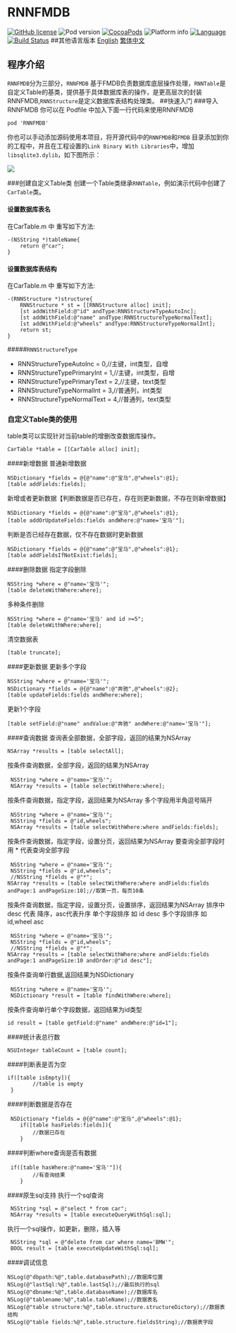 RNNFMDB
==========

[![GitHub license](https://img.shields.io/badge/license-MIT-blue.svg)]()
![Pod version](http://img.shields.io/cocoapods/v/RNNFMDB.svg?style=flat)
[![CocoaPods](https://img.shields.io/cocoapods/metrics/doc-percent/RNNFMDB.svg)]()
![Platform info](http://img.shields.io/cocoapods/p/RNNFMDB.svg?style=flat)
[![Language](http://img.shields.io/badge/language-OC-brightgreen.svg?style=flat
)](https://en.wikipedia.org/wiki/Objective-C)
[![Build Status](https://api.travis-ci.org/iterrypeng/RNNFMDB.svg?branch=master)](https://travis-ci.org/iterrypeng/RNNFMDB)
##其他语言版本
[English](README.md) [繁体中文](README_TW.md)
## 程序介绍
`RNNFMDB`分为三部分，`RNNFMDB` 基于FMDB负责数据库底层操作处理，`RNNTable`是自定义Table的基类，提供基于具体数据库表的操作，是更高层次的封装RNNFMDB,`RNNStructure`是定义数据库表结构处理类。
##快速入门
###导入RNNFMDB
你可以在 Podfile 中加入下面一行代码来使用RNNFMDB

    pod 'RNNFMDB'

你也可以手动添加源码使用本项目，将开源代码中的`RNNFMDB`和`FMDB` 目录添加到你的工程中，并且在工程设置的`Link Binary With Libraries`中，增加`libsqlite3.dylib`，如下图所示：

![](http://blog.devtang.com/images/key-value-store-setup.jpg)

###创建自定义Table类
创建一个Table类继承`RNNTable`，例如演示代码中创建了`CarTable`类。
#### 设置数据库表名
在CarTable.m 中 重写如下方法:
```
-(NSString *)tableName{
    return @"car";
}
```
#### 设置数据库表结构
在CarTable.m 中 重写如下方法:
```
-(RNNStructure *)structure{
    RNNStructure * st = [[RNNStructure alloc] init];
    [st addWithField:@"id" andType:RNNStructureTypeAutoInc];
    [st addWithField:@"name" andType:RNNStructureTypeNormalText];
    [st addWithField:@"wheels" andType:RNNStructureTypeNormalInt];
    return st;
}
```
#####`RNNStructureType`
* RNNStructureTypeAutoInc = 0,//主键，int类型，自增
* RNNStructureTypePrimaryInt = 1,//主键，int类型，自增
* RNNStructureTypePrimaryText = 2,//主键，text类型
* RNNStructureTypeNormalInt = 3,//普通列，int类型
* RNNStructureTypeNormalText = 4,//普通列，text类型

### 自定义Table类的使用
table类可以实现针对当前table的增删改查数据库操作。
```
CarTable *table = [[CarTable alloc] init];
```
####新增数据
普通新增数据
```
NSDictionary *fields = @{@"name":@"宝马",@"wheels":@1}; 
[table addFields:fields];
```
新增或者更新数据【判断数据是否已存在，存在则更新数据，不存在则新增数据】
```
NSDictionary *fields = @{@"name":@"宝马",@"wheels":@1};
[table addOrUpdateFields:fields andWhere:@"name='宝马'"];
```
判断是否已经存在数据，仅不存在数据时更新数据
```
NSDictionary *fields = @{@"name":@"宝马",@"wheels":@1};
[table addFieldsIfNotExist:fields];
```
####删除数据
指定字段删除
```
NSString *where = @"name='宝马'";
[table deleteWithWhere:where];
```
多种条件删除
```
NSString *where = @"name='宝马' and id >=5";
[table deleteWithWhere:where];
```
清空数据表
```
[table truncate];
```
####更新数据
更新多个字段
```
NSString *where = @"name='宝马'";
NSDictionary *fields = @{@"name":@"奔驰",@"wheels":@2};
[table updateFields:fields andWhere:where];
```
更新1个字段
```
[table setField:@"name" andValue:@"奔驰" andWhere:@"name='宝马'"];
```
####查询数据
查询表全部数据，全部字段，返回的结果为NSArray
```
NSArray *results = [table selectAll];
```
按条件查询数据，全部字段，返回的结果为NSArray
```
 NSString *where = @"name='宝马'";
 NSArray *results = [table selectWithWhere:where];
```
按条件查询数据，指定字段，返回结果为NSArray
多个字段用半角逗号隔开
```
 NSString *where = @"name='宝马'";
 NSString *fields = @"id,wheels";
 NSArray *results = [table selectWithWhere:where andFields:fields];
```
按条件查询数据，指定字段，设置分页，返回结果为NSArray
要查询全部字段时 用 * 代表查询全部字段
```
 NSString *where = @"name='宝马'";
 NSString *fields = @"id,wheels";
 //NSString *fields = @"*";
NSArray *results = [table selectWithWhere:where andFields:fields andPage:1 andPageSize:10];//取第一页，每页10条
```
按条件查询数据，指定字段，设置分页，设置排序，返回结果为NSArray
排序中 desc 代表 降序，asc代表升序
单个字段排序 如 id desc
多个字段排序 如 id,wheel asc
```
 NSString *where = @"name='宝马'";
 NSString *fields = @"id,wheels";
 //NSString *fields = @"*";
NSArray *results = [table selectWithWhere:where andFields:fields andPage:1 andPageSize:10 andOrder:@"id desc"];
```
按条件查询单行数据,返回结果为NSDictionary
```
 NSString *where = @"name='宝马'";
 NSDictionary *result = [table findWithWhere:where];
```
按条件查询单行单个字段数据，返回结果为id类型
```
id result = [table getField:@"name" andWhere:@"id=1"];
```
####统计表总行数
```
NSUInteger tableCount = [table count];
```
####判断表是否为空
```
if([table isEmpty]){
        //table is empty
 }
```
####判断数据是否存在
```
 NSDictionary *fields = @{@"name":@"宝马",@"wheels":@1};
    if([table hasFields:fields]){
        //数据已存在
    }
```
####判断where查询是否有数据
```
 if([table hasWhere:@"name='宝马'"]){
        //有查询结果
    }
```
####原生sql支持
执行一个sql查询
```
 NSString *sql = @"select * from car";
 NSArray *results = [table executeQueryWithSql:sql]; 
```
执行一个sql操作，如更新，删除，插入等
```
 NSString *sql = @"delete from car where name='BMW'";
 BOOL result = [table executeUpdateWithSql:sql];
```



####调试信息
```
NSLog(@"dbpath:%@",table.databasePath);//数据库位置
NSLog(@"lastSql:%@",table.lastSql);//最后执行的sql
NSLog(@"dbname:%@",table.databaseName);//数据库名
NSLog(@"tablename:%@",table.tableName);//数据表名
NSLog(@"table structure:%@",table.structure.structureDictory);//数据表结构
NSLog(@"table fields:%@",table.structure.fieldsString);//数据表字段
```


 

